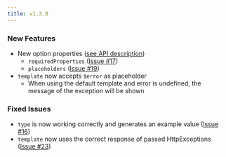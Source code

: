 ```yaml
---
title: v1.3.0
---
```


### New Features

* New option properties ([see API description](/api))
  * `requiredProperties` ([Issue #17](https://github.com/nanogiants/nestjs-swagger-api-exception-decorator/issues/17))
  * `placeholders` ([Issue #19](https://github.com/nanogiants/nestjs-swagger-api-exception-decorator/issues/16))
* `template` now accepts `$error` as placeholder
  * When using the default template and error is undefined, the message of the exception will be shown

### Fixed Issues

* `type` is now working correctly and generates an example value ([Issue #16](https://github.com/nanogiants/nestjs-swagger-api-exception-decorator/issues/16))
* `template` now uses the correct response of passed HttpExceptions ([Issue #23](https://github.com/nanogiants/nestjs-swagger-api-exception-decorator/issues/23))
